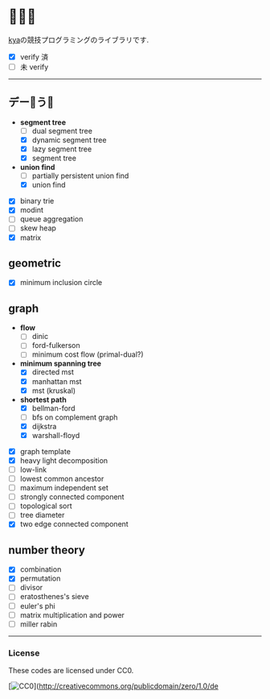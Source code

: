 # 🐙🐘🦍
[kya](https://twitter.com/kya_ski)の競技プログラミングのライブラリです.  
- [x] verify 済
- [ ] 未 verify

***

## デー🐙う🐘
- **segment tree**
  - [ ] dual segment tree
  - [x] dynamic segment tree
  - [x] lazy segment tree
  - [x] segment tree
- **union find**
  - [ ] partially persistent union find
  - [x] union find
- [x] binary trie
- [x] modint
- [ ] queue aggregation
- [ ] skew heap
- [x] matrix

## geometric
- [x] minimum inclusion circle

## graph
- **flow**
  - [ ] dinic
  - [ ] ford-fulkerson
  - [ ] minimum cost flow (primal-dual?)
- **minimum spanning tree**
  - [x] directed mst
  - [x] manhattan mst
  - [x] mst (kruskal)
- **shortest path**
  - [x] bellman-ford
  - [ ] bfs on complement graph
  - [x] dijkstra
  - [x] warshall-floyd
- [x] graph template
- [x] heavy light decomposition
- [ ] low-link
- [ ] lowest common ancestor
- [ ] maximum independent set
- [ ] strongly connected component
- [ ] topological sort
- [ ] tree diameter
- [x] two edge connected component

## number theory
- [x] combination
- [x] permutation
- [ ] divisor
- [ ] eratosthenes's sieve
- [ ] euler's phi
- [ ] matrix multiplication and power
- [ ] miller rabin

***

### License

These codes are licensed under CC0.

[![CC0](http://i.creativecommons.org/p/zero/1.0/88x31.png "CC0")](http://creativecommons.org/publicdomain/zero/1.0/de
